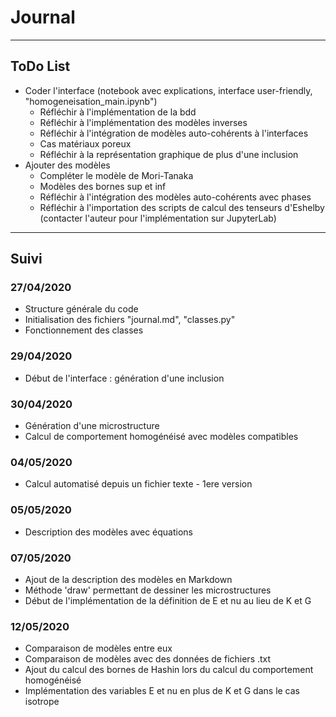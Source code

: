 # Journal
----
## ToDo List
- Coder l'interface (notebook avec explications, interface user-friendly, "homogeneisation_main.ipynb")
    - Réfléchir à l'implémentation de la bdd
    - Réfléchir à l'implémentation des modèles inverses
    - Réfléchir à l'intégration de modèles auto-cohérents à l'interfaces
    - Cas matériaux poreux
    - Réfléchir à la représentation graphique de plus d'une inclusion
- Ajouter des modèles
    - Compléter le modèle de Mori-Tanaka
    - Modèles des bornes sup et inf
    - Réfléchir à l'intégration des modèles auto-cohérents avec phases
    - Réfléchir à l'importation des scripts de calcul des tenseurs d'Eshelby (contacter l'auteur pour l'implémentation sur JupyterLab)
---
## Suivi
### 27/04/2020
- Structure générale du code
- Initialisation des fichiers "journal.md", "classes.py"
- Fonctionnement des classes

### 29/04/2020
- Début de l'interface : génération d'une inclusion

### 30/04/2020
- Génération d'une microstructure
- Calcul de comportement homogénéisé avec modèles compatibles

### 04/05/2020
- Calcul automatisé depuis un fichier texte - 1ere version

### 05/05/2020
- Description des modèles avec équations

### 07/05/2020
- Ajout de la description des modèles en Markdown
- Méthode 'draw' permettant de dessiner les microstructures
- Début de l'implémentation de la définition de E et nu au lieu de K et G

### 12/05/2020 
- Comparaison de modèles entre eux
- Comparaison de modèles avec des données de fichiers .txt
- Ajout du calcul des bornes de Hashin lors du calcul du comportement homogénéisé
- Implémentation des variables E et nu en plus de K et G dans le cas isotrope

